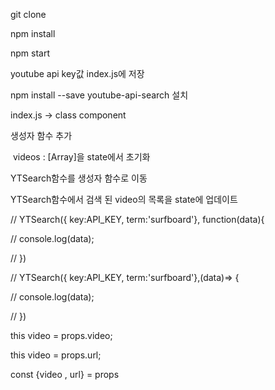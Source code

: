 git clone 

npm install

npm start

youtube api key값 index.js에 저장

npm install --save youtube-api-search 설치



index.js -> class component

생성자 함수 추가

​	videos : [Array]을 state에서 초기화

 YTSearch함수를 생성자 함수로 이동

YTSearch함수에서 검색 된 video의 목록을 state에 업데이트





// YTSearch({ key:API_KEY, term:'surfboard'}, function(data){

//   console.log(data);

//  })



 // YTSearch({ key:API_KEY, term:'surfboard'},(data)=> {

 // console.log(data);

//  })





  this video = props.video;

  this video = props.url;

  const {video , url} = props